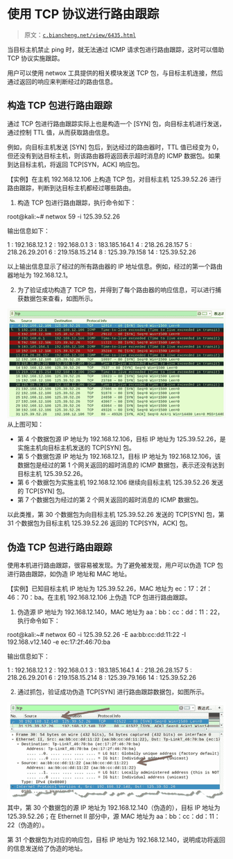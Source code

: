 # 使用 TCP 协议进行路由跟踪

> 原文：[`c.biancheng.net/view/6435.html`](http://c.biancheng.net/view/6435.html)

当目标主机禁止 ping 时，就无法通过 ICMP 请求包进行路由跟踪，这时可以借助 TCP 协议实施跟踪。

用户可以使用 netwox 工具提供的相关模块发送 TCP 包，与目标主机连接，然后通过返回的响应来判断经过的路由信息。

## 构造 TCP 包进行路由跟踪

通过 TCP 包进行路由跟踪实际上也是构造一个 [SYN] 包，向目标主机进行发送，通过控制 TTL 值，从而获取路由信息。

例如，向目标主机发送 [SYN] 包后，到达经过的路由器时，TTL 值已经变为 0，但还没有到达目标主机，则该路由器将返回表示超时消息的 ICMP 数据包。如果到达目标主机，将返回 TCP[SYN，ACK] 响应包。

【实例】在主机 192.168.12.106 上构造 TCP 包，对目标主机 125.39.52.26 进行路由跟踪，判断到达目标主机都经过哪些路由。

1) 构造 TCP 包进行路由跟踪，执行命令如下：

root@kali:~# netwox 59 -i 125.39.52.26

输出信息如下：

1 : 192.168.12.1
2 : 192.168.0.1
3 : 183.185.164.1
4 : 218.26.28.157
5 : 218.26.29.201
6 : 219.158.15.214
8 : 125.39.79.158
14 : 125.39.52.26

以上输出信息显示了经过的所有路由器的 IP 地址信息。例如，经过的第一个路由器地址为 192.168.12.1。

2) 为了验证成功构造了 TCP 包，并得到了每个路由器的响应信息，可以进行捕获数据包来查看，如图所示。

![](img/0f2adbbd628ddf5845c5b4aad414971e.png)从上图可知：

*   第 4 个数据包源 IP 地址为 192.168.12.106，目标 IP 地址为 125.39.52.26，是实施主机向目标主机发送的 TCP[SYN] 包。
*   第 5 个数据包源 IP 地址为 192.168.12.1，目标 IP 地址为 192.168.12.106，该数据包是经过的第 1 个网关返回的超时消息的 ICMP 数据包，表示还没有达到目标主机 125.39.52.26。
*   第 6 个数据包为实施主机 192.168.12.106 继续向目标主机 125.39.52.26 发送的 TCP[SYN] 包。
*   第 7 个数据包为经过的第 2 个网关返回的超时消息的 ICMP 数据包。

以此类推，第 30 个数据包为向目标主机 125.39.52.26 发送的 TCP[SYN] 包，第 31 个数据包为目标主机 125.39.52.26 返回的 TCP[SYN，ACK] 包。

## 伪造 TCP 包进行路由跟踪

使用本机进行路由跟踪，很容易被发现。为了避免被发现，用户可以伪造 TCP 包进行路由跟踪，如伪造 IP 地址和 MAC 地址。

【实例】已知目标主机 IP 地址为 125.39.52.26，MAC 地址为 ec：17：2f：46：70：ba。在主机 192.168.12.106 上伪造 TCP 包进行路由跟踪。

1) 伪造源 IP 地址为 192.168.12.140，MAC 地址为 aa：bb：cc：dd：11：22，执行命令如下：

root@kali:~# netwox 60 -i 125.39.52.26 -E aa:bb:cc:dd:11:22 -I 192.168.v12.140 -e ec:17:2f:46:70:ba

输出信息如下：

1 : 192.168.12.1
2 : 192.168.0.1
3 : 183.185.164.1
4 : 218.26.28.157
5 : 218.26.29.201
6 : 219.158.15.214
8 : 125.39.79.166
14 : 125.39.52.26

2) 通过抓包，验证成功伪造 TCP[SYN] 进行路由跟踪数据包，如图所示。

![](img/cbff12d10ef929a0e57a8f3d44251752.png)其中，第 30 个数据包的源 IP 地址为 192.168.12.140（伪造的），目标 IP 地址为 125.39.52.26；在 Ethernet II 部分中，源 MAC 地址为 aa：bb：cc：dd：11：22（伪造的）。

第 31 个数据包为对应的响应包，目标 IP 地址为 192.168.12.140，说明成功将返回的信息发送给了伪造的地址。